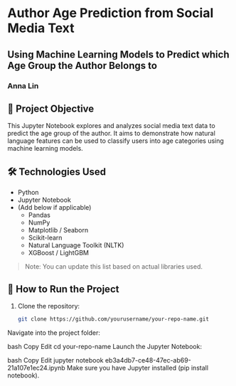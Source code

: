 # Author Age Prediction from Social Media Text  
## Using Machine Learning Models to Predict which Age Group the Author Belongs to  
### Anna Lin

## 🎯 Project Objective

This Jupyter Notebook explores and analyzes social media text data to predict the age group of the author. It aims to demonstrate how natural language features can be used to classify users into age categories using machine learning models.

## 🛠️ Technologies Used

- Python
- Jupyter Notebook
- (Add below if applicable)
  - Pandas
  - NumPy
  - Matplotlib / Seaborn
  - Scikit-learn
  - Natural Language Toolkit (NLTK)
  - XGBoost / LightGBM

> Note: You can update this list based on actual libraries used.

## 🚀 How to Run the Project

1. Clone the repository:
   ```bash
   git clone https://github.com/yourusername/your-repo-name.git
Navigate into the project folder:

bash
Copy
Edit
cd your-repo-name
Launch the Jupyter Notebook:

bash
Copy
Edit
jupyter notebook eb3a4db7-ce48-47ec-ab69-21a107e1ec24.ipynb
Make sure you have Jupyter installed (pip install notebook).
